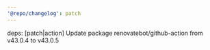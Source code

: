 ```yaml
---
'@repo/changelog': patch
---
```


deps: [patch|action] Update package renovatebot/github-action from v43.0.4 to v43.0.5
